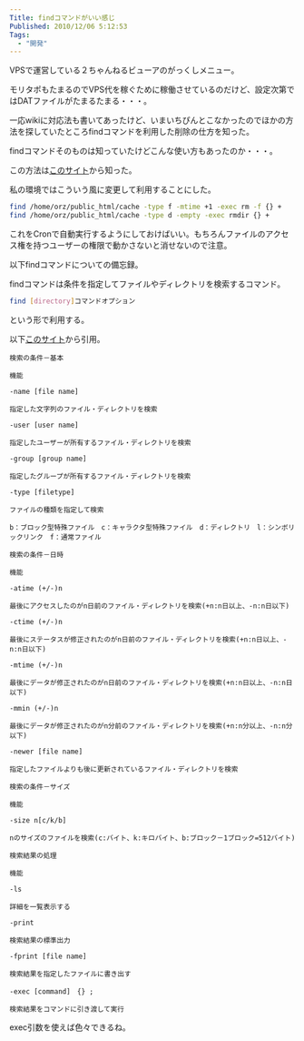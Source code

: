 ```yaml
---
Title: findコマンドがいい感じ
Published: 2010/12/06 5:12:53
Tags:
  - "開発"
---
```

VPSで運営している２ちゃんねるビューアのがっくしメニュー。

モリタポもたまるのでVPS代を稼ぐために稼働させているのだけど、設定次第ではDATファイルがたまるたまる・・・。

一応wikiに対応法も書いてあったけど、いまいちぴんとこなかったのでほかの方法を探していたところfindコマンドを利用した削除の仕方を知った。

findコマンドそのものは知っていたけどこんな使い方もあったのか・・・。

<!-- more -->

この方法は[このサイト](http://www.tukizakura.org/wiki/index.php?%E4%BD%9C%E6%A5%AD%E5%B1%A5%E6%AD%B4%EF%BC%92%EF%BC%90%EF%BC%90%EF%BC%98%E5%B9%B4)から知った。

私の環境ではこういう風に変更して利用することにした。

```sh
find /home/orz/public_html/cache -type f -mtime +1 -exec rm -f {} +
find /home/orz/public_html/cache -type d -empty -exec rmdir {} +
```

これをCronで自動実行するようにしておけばいい。もちろんファイルのアクセス権を持つユーザーの権限で動かさないと消せないので注意。

以下findコマンドについての備忘録。

findコマンドは条件を指定してファイルやディレクトリを検索するコマンド。

```sh
find [directory]コマンドオプション
```
という形で利用する。

以下[このサイト](http://www.k-tanaka.net/unix/find.html)から引用。

```
検索の条件－基本

機能

-name [file name]

指定した文字列のファイル・ディレクトリを検索

-user [user name]

指定したユーザーが所有するファイル・ディレクトリを検索

-group [group name]

指定したグループが所有するファイル・ディレクトリを検索

-type [filetype]

ファイルの種類を指定して検索

b：ブロック型特殊ファイル　c：キャラクタ型特殊ファイル　d：ディレクトリ　l：シンボリックリンク　f：通常ファイル

検索の条件－日時

機能

-atime (+/-)n

最後にアクセスしたのがn日前のファイル・ディレクトリを検索(+n:n日以上、-n:n日以下)

-ctime (+/-)n

最後にステータスが修正されたのがn日前のファイル・ディレクトリを検索(+n:n日以上、-n:n日以下)

-mtime (+/-)n

最後にデータが修正されたのがn日前のファイル・ディレクトリを検索(+n:n日以上、-n:n日以下)

-mmin (+/-)n

最後にデータが修正されたのがn分前のファイル・ディレクトリを検索(+n:n分以上、-n:n分以下)

-newer [file name]

指定したファイルよりも後に更新されているファイル・ディレクトリを検索

検索の条件－サイズ

機能

-size n[c/k/b]

nのサイズのファイルを検索(c:バイト、k:キロバイト、b:ブロック－1ブロック=512バイト)

検索結果の処理

機能

-ls

詳細を一覧表示する

-print

検索結果の標準出力

-fprint [file name]

検索結果を指定したファイルに書き出す

-exec [command]　{} ;

検索結果をコマンドに引き渡して実行
```

exec引数を使えば色々できるね。